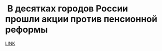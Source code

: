 #  В десятках городов России прошли акции против пенсионной реформы 



[LINK](https://varlamov.ru/3084747.html)